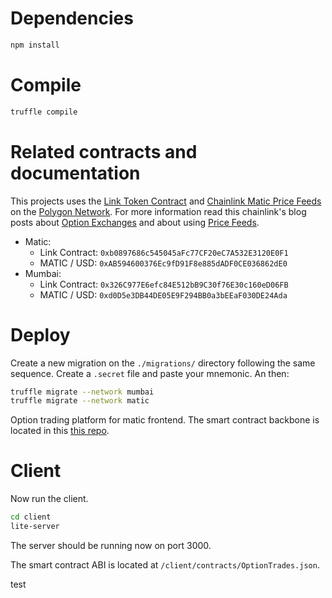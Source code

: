 # Dependencies

```bash
npm install
```

# Compile

```bash
truffle compile
```

# Related contracts and documentation

This projects uses the [Link Token Contract](https://docs.chain.link/docs/link-token-contracts/) and [Chainlink Matic Price Feeds](https://data.chain.link/) on the [Polygon Network](https://docs.chain.link/docs/matic-addresses/). For more information read this chainlink's blog posts about [Option Exchanges](https://blog.chain.link/defi-call-option-exchange-in-solidity/) and about using [Price Feeds](https://blog.chain.link/matic-defi-price-feeds/).

* Matic:
  * Link Contract: `0xb0897686c545045aFc77CF20eC7A532E3120E0F1`
  * MATIC / USD: `0xAB594600376Ec9fD91F8e885dADF0CE036862dE0`
* Mumbai:
  * Link Contract: `0x326C977E6efc84E512bB9C30f76E30c160eD06FB`
  * MATIC / USD: `0xd0D5e3DB44DE05E9F294BB0a3bEEaF030DE24Ada`

# Deploy

Create a new migration on the `./migrations/` directory following the same sequence. Create a `.secret` file and paste your mnemonic. An then:

```bash
truffle migrate --network mumbai
truffle migrate --network matic
```


Option trading platform for matic frontend. The smart contract backbone is located in this [this repo](https://github.com/Turupawn/OptionTradingFrontend).

# Client

Now run the client.

```bash
cd client
lite-server
```

The server should be running now on port 3000.

The smart contract ABI is located at `/client/contracts/OptionTrades.json`.

test
